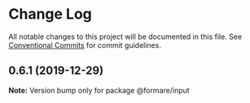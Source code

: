 # Change Log

All notable changes to this project will be documented in this file.
See [Conventional Commits](https://conventionalcommits.org) for commit guidelines.

## 0.6.1 (2019-12-29)

**Note:** Version bump only for package @formare/input
